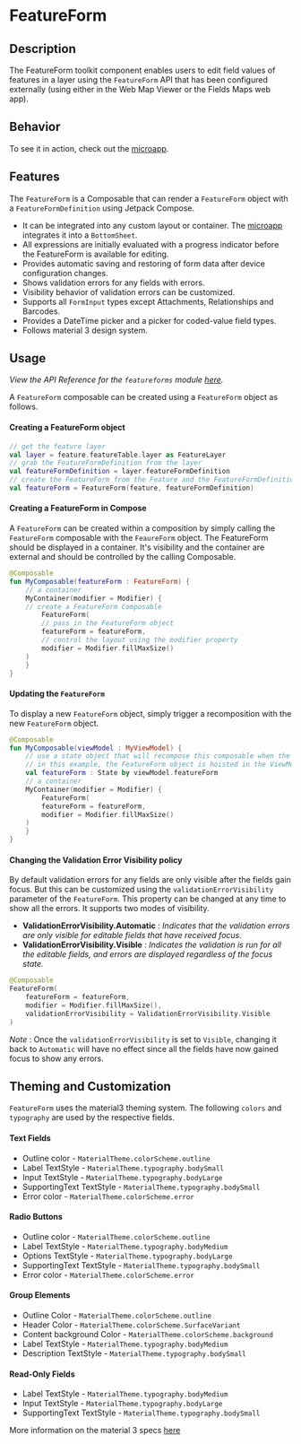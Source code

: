 

# FeatureForm

## Description

The FeatureForm toolkit component enables users to edit field values of features in a layer using the `FeatureForm` API that has been configured externally (using either in the Web Map Viewer or the Fields Maps web app).

## Behavior

To see it in action, check out the [microapp](../../microapps/FeatureFormsApp).

## Features

The `FeatureForm` is a Composable that can render a `FeatureForm` object with a `FeatureFormDefinition`  using Jetpack Compose.
- It can be integrated into any custom layout or container. The [microapp](../../microapps/FeatureFormsApp) integrates it into a `BottomSheet`.
- All expressions are initially evaluated with a progress indicator before the FeatureForm is available for editing.
- Provides automatic saving and restoring of form data after device configuration changes.
- Shows validation errors for any fields with errors.
- Visibility behavior of validation errors can be customized.
- Supports all `FormInput` types except Attachments, Relationships and Barcodes.
- Provides a DateTime picker and a picker for coded-value field types.
- Follows material 3 design system.


## Usage

*View the API Reference for the `featureforms` module [here](https://developers.arcgis.com/kotlin/toolkit-api-reference/arcgis-maps-kotlin-toolkit/com.arcgismaps.toolkit.featureforms/index.html).*

A `FeatureForm` composable can be created using a `FeatureForm` object as follows.

#### Creating a FeatureForm object

```kotlin
// get the feature layer
val layer = feature.featureTable.layer as FeatureLayer  
// grab the FeatureFormDefinition from the layer
val featureFormDefinition = layer.featureFormDefinition
// create the FeatureForm from the Feature and the FeatureFormDefinition
val featureForm = FeatureForm(feature, featureFormDefinition)
```

#### Creating a FeatureForm in Compose

A `FeatureForm` can be created within a composition by simply calling the `FeatureForm` composable with the `FeaureForm` object. The FeatureForm should be displayed in a container. It's visibility and the container are external and should be controlled by the calling Composable.

```kotlin  
@Composable  
fun MyComposable(featureForm : FeatureForm) {  
    // a container  
    MyContainer(modifier = Modifier) {
	// create a FeatureForm Composable
        FeatureForm(  
	    // pass in the FeatureForm object  
	    featureForm = featureForm,  
	    // control the layout using the modifier property  
	    modifier = Modifier.fillMaxSize()  
	)  
    }  
} 
```  

#### Updating the `FeatureForm`

To display a new `FeatureForm`  object, simply trigger a recomposition with the new `FeatureForm` object.

```kotlin  
@Composable  
fun MyComposable(viewModel : MyViewModel) {  
    // use a state object that will recompose this composable when the featureForm changes
    // in this example, the FeatureForm object is hoisted in the ViewModel
    val featureForm : State by viewModel.featureForm  
    // a container  
    MyContainer(modifier = Modifier) {
        FeatureForm(    
	    featureForm = featureForm,  
	    modifier = Modifier.fillMaxSize()  
	)  
    }  
}
```  

#### Changing the Validation Error Visibility policy

By default validation errors for any fields are only visible after the fields gain focus. But this can be customized using the `validationErrorVisibility` parameter of the `FeatureForm`. This property can be changed at any time to show all the errors. It supports two modes of visibility.

- **ValidationErrorVisibility.Automatic** : *Indicates that the validation errors are only visible for editable fields that have received focus.*
- **ValidationErrorVisibility.Visible** : *Indicates the validation is run for all the editable fields, and errors are displayed regardless of the focus state.*

```kotlin
@Composable
FeatureForm(  
    featureForm = featureForm,  
    modifier = Modifier.fillMaxSize(),  
    validationErrorVisibility = ValidationErrorVisibility.Visible  
)
```
*Note* : Once the `validationErrorVisibility`  is set to `Visible`, changing it back to `Automatic` will have no effect since all the fields have now gained focus to show any errors.

## Theming and Customization

`FeatureForm` uses the material3 theming system. The following `colors` and `typography` are used by the respective fields.

#### Text Fields
- Outline color - `MaterialTheme.colorScheme.outline`
- Label TextStyle - `MaterialTheme.typography.bodySmall`
- Input TextStyle - `MaterialTheme.typography.bodyLarge`
- SupportingText TextStyle - `MaterialTheme.typography.bodySmall`
- Error color - `MaterialTheme.colorScheme.error`

#### Radio Buttons
- Outline color - `MaterialTheme.colorScheme.outline`
- Label TextStyle - `MaterialTheme.typography.bodyMedium`
- Options TextStyle - `MaterialTheme.typography.bodyLarge`
- SupportingText TextStyle - `MaterialTheme.typography.bodySmall`
- Error color - `MaterialTheme.colorScheme.error`

#### Group Elements
- Outline Color - `MaterialTheme.colorScheme.outline`
- Header Color - `MaterialTheme.colorScheme.SurfaceVariant`
- Content background Color - `MaterialTheme.colorScheme.background`
- Label TextStyle - `MaterialTheme.typography.bodyMedium`
- Description TextStyle - `MaterialTheme.typography.bodySmall`

#### Read-Only Fields
- Label TextStyle - `MaterialTheme.typography.bodyMedium`
- Input TextStyle - `MaterialTheme.typography.bodyLarge`
- SupportingText TextStyle - `MaterialTheme.typography.bodySmall`

More information on the material 3 specs [here](https://m3.material.io/components/text-fields/specs#e4964192-72ad-414f-85b4-4b4357abb83c)
